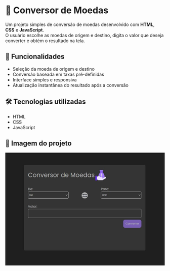 # 💱 Conversor de Moedas

Um projeto simples de conversão de moedas desenvolvido com **HTML**, **CSS** e **JavaScript**.  
O usuário escolhe as moedas de origem e destino, digita o valor que deseja converter e obtém o resultado na tela.

## 🚀 Funcionalidades

- Seleção da moeda de origem e destino
- Conversão baseada em taxas pré-definidas
- Interface simples e responsiva
- Atualização instantânea do resultado após a conversão

## 🛠️ Tecnologias utilizadas

- HTML
- CSS
- JavaScript

## 📸 Imagem do projeto

![conversor](image.png)

